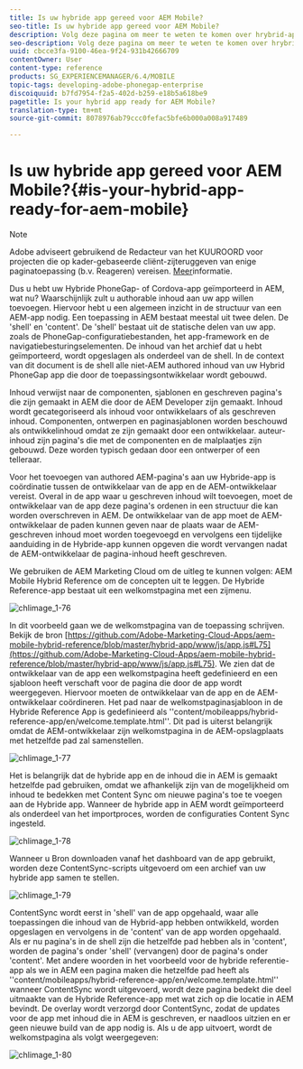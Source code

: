 ```yaml
---
title: Is uw hybride app gereed voor AEM Mobile?
seo-title: Is uw hybride app gereed voor AEM Mobile?
description: Volg deze pagina om meer te weten te komen over hrybrid-apps. Een toepassing in AEM bestaat meestal uit twee delen. De 'shell' en 'content' en deze pagina bieden meer inzicht in deze onderwerpen.
seo-description: Volg deze pagina om meer te weten te komen over hrybrid-apps. Een toepassing in AEM bestaat meestal uit twee delen. De 'shell' en 'content' en deze pagina bieden meer inzicht in deze onderwerpen.
uuid: cbcce3fa-9100-46ea-9f24-931b42666709
contentOwner: User
content-type: reference
products: SG_EXPERIENCEMANAGER/6.4/MOBILE
topic-tags: developing-adobe-phonegap-enterprise
discoiquuid: b7fd7954-f2a5-402d-b259-e18b5a618be9
pagetitle: Is your hybrid app ready for AEM Mobile?
translation-type: tm+mt
source-git-commit: 8078976ab79ccc0fefac5bfe6b000a008a917489

---
```



# Is uw hybride app gereed voor AEM Mobile?{#is-your-hybrid-app-ready-for-aem-mobile}

>[!NOTE]
>
>Adobe adviseert gebruikend de Redacteur van het KUUROORD voor projecten die op kader-gebaseerde cliënt-zijteruggeven van enige paginatoepassing (b.v. Reageren) vereisen. [Meer](/help/sites-developing/spa-overview.md)informatie.

Dus u hebt uw Hybride PhoneGap- of Cordova-app geïmporteerd in AEM, wat nu? Waarschijnlijk zult u authorable inhoud aan uw app willen toevoegen. Hiervoor hebt u een algemeen inzicht in de structuur van een AEM-app nodig. Een toepassing in AEM bestaat meestal uit twee delen. De &#39;shell&#39; en &#39;content&#39;. De &#39;shell&#39; bestaat uit de statische delen van uw app. zoals de PhoneGap-configuratiebestanden, het app-framework en de navigatiebesturingselementen. De inhoud van het archief dat u hebt geïmporteerd, wordt opgeslagen als onderdeel van de shell. In de context van dit document is de shell alle niet-AEM authored inhoud van uw Hybrid PhoneGap app die door de toepassingsontwikkelaar wordt gebouwd.

Inhoud verwijst naar de componenten, sjablonen en geschreven pagina&#39;s die zijn gemaakt in AEM die door de AEM Developer zijn gemaakt. Inhoud wordt gecategoriseerd als inhoud voor ontwikkelaars of als geschreven inhoud. Componenten, ontwerpen en paginasjablonen worden beschouwd als ontwikkelinhoud omdat ze zijn gemaakt door een ontwikkelaar. auteur-inhoud zijn pagina&#39;s die met de componenten en de malplaatjes zijn gebouwd. Deze worden typisch gedaan door een ontwerper of een telleraar.

Voor het toevoegen van authored AEM-pagina&#39;s aan uw Hybride-app is coördinatie tussen de ontwikkelaar van de app en de AEM-ontwikkelaar vereist. Overal in de app waar u geschreven inhoud wilt toevoegen, moet de ontwikkelaar van de app deze pagina&#39;s ordenen in een structuur die kan worden overschreven in AEM. De ontwikkelaar van de app moet de AEM-ontwikkelaar de paden kunnen geven naar de plaats waar de AEM-geschreven inhoud moet worden toegevoegd en vervolgens een tijdelijke aanduiding in de Hybride-app kunnen opgeven die wordt vervangen nadat de AEM-ontwikkelaar de pagina-inhoud heeft geschreven.

We gebruiken de AEM Marketing Cloud om de uitleg te kunnen volgen: AEM Mobile Hybrid Reference om de concepten uit te leggen. De Hybride Reference-app bestaat uit een welkomstpagina met een zijmenu.

![chlimage_1-76](assets/chlimage_1-76.png)

In dit voorbeeld gaan we de welkomstpagina van de toepassing schrijven. Bekijk de bron [https://github.com/Adobe-Marketing-Cloud-Apps/aem-mobile-hybrid-reference/blob/master/hybrid-app/www/js/app.js#L75](https://github.com/Adobe-Marketing-Cloud-Apps/aem-mobile-hybrid-reference/blob/master/hybrid-app/www/js/app.js#L75). We zien dat de ontwikkelaar van de app een welkomstpagina heeft gedefinieerd en een sjabloon heeft verschaft voor de pagina die door de app wordt weergegeven. Hiervoor moeten de ontwikkelaar van de app en de AEM-ontwikkelaar coördineren. Het pad naar de welkomstpaginasjabloon in de Hybride Reference App is gedefinieerd als &#39;&#39;content/mobileapps/hybrid-reference-app/en/welcome.template.html&#39;&#39;. Dit pad is uiterst belangrijk omdat de AEM-ontwikkelaar zijn welkomstpagina in de AEM-opslagplaats met hetzelfde pad zal samenstellen.

![chlimage_1-77](assets/chlimage_1-77.png)

Het is belangrijk dat de hybride app en de inhoud die in AEM is gemaakt hetzelfde pad gebruiken, omdat we afhankelijk zijn van de mogelijkheid om inhoud te bedekken met Content Sync om nieuwe pagina&#39;s toe te voegen aan de Hybride app. Wanneer de hybride app in AEM wordt geïmporteerd als onderdeel van het importproces, worden de configuraties Content Sync ingesteld.

![chlimage_1-78](assets/chlimage_1-78.png)

Wanneer u Bron downloaden vanaf het dashboard van de app gebruikt, worden deze ContentSync-scripts uitgevoerd om een archief van uw hybride app samen te stellen.

![chlimage_1-79](assets/chlimage_1-79.png)

ContentSync wordt eerst in &#39;shell&#39; van de app opgehaald, waar alle toepassingen die inhoud van de Hybrid-app hebben ontwikkeld, worden opgeslagen en vervolgens in de &#39;content&#39; van de app worden opgehaald. Als er nu pagina&#39;s in de shell zijn die hetzelfde pad hebben als in &#39;content&#39;, worden de pagina&#39;s onder &#39;shell&#39; (vervangen) door de pagina&#39;s onder &#39;content&#39;. Met andere woorden in het voorbeeld voor de hybride referentie-app als we in AEM een pagina maken die hetzelfde pad heeft als &#39;&#39;content/mobileapps/hybrid-reference-app/en/welcome.template.html&#39;&#39; wanneer ContentSync wordt uitgevoerd, wordt deze pagina bedekt die deel uitmaakte van de Hybride Reference-app met wat zich op die locatie in AEM bevindt. De overlay wordt verzorgd door ContentSync, zodat de updates voor de app met inhoud die in AEM is geschreven, er naadloos uitzien en er geen nieuwe build van de app nodig is. Als u de app uitvoert, wordt de welkomstpagina als volgt weergegeven:

![chlimage_1-80](assets/chlimage_1-80.png)
